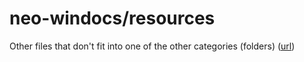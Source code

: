 # neo-windocs/resources

Other files that don't fit into one of the other categories (folders) ([url](https://github.com/mwherman2000/neo-windocs/resources))
